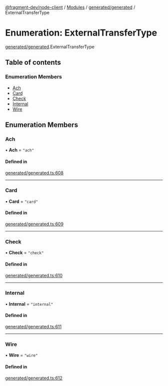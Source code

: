 [@fragment-dev/node-client](../README.md) / [Modules](../modules.md) / [generated/generated](../modules/generated_generated.md) / ExternalTransferType

# Enumeration: ExternalTransferType

[generated/generated](../modules/generated_generated.md).ExternalTransferType

## Table of contents

### Enumeration Members

- [Ach](generated_generated.ExternalTransferType.md#ach)
- [Card](generated_generated.ExternalTransferType.md#card)
- [Check](generated_generated.ExternalTransferType.md#check)
- [Internal](generated_generated.ExternalTransferType.md#internal)
- [Wire](generated_generated.ExternalTransferType.md#wire)

## Enumeration Members

### Ach

• **Ach** = ``"ach"``

#### Defined in

[generated/generated.ts:608](https://github.com/fragment-dev/fragment-node/blob/d9b3e3dab3bfd13099e0fa6fa53b21a517c92a9c/generated/generated.ts#L608)

___

### Card

• **Card** = ``"card"``

#### Defined in

[generated/generated.ts:609](https://github.com/fragment-dev/fragment-node/blob/d9b3e3dab3bfd13099e0fa6fa53b21a517c92a9c/generated/generated.ts#L609)

___

### Check

• **Check** = ``"check"``

#### Defined in

[generated/generated.ts:610](https://github.com/fragment-dev/fragment-node/blob/d9b3e3dab3bfd13099e0fa6fa53b21a517c92a9c/generated/generated.ts#L610)

___

### Internal

• **Internal** = ``"internal"``

#### Defined in

[generated/generated.ts:611](https://github.com/fragment-dev/fragment-node/blob/d9b3e3dab3bfd13099e0fa6fa53b21a517c92a9c/generated/generated.ts#L611)

___

### Wire

• **Wire** = ``"wire"``

#### Defined in

[generated/generated.ts:612](https://github.com/fragment-dev/fragment-node/blob/d9b3e3dab3bfd13099e0fa6fa53b21a517c92a9c/generated/generated.ts#L612)
